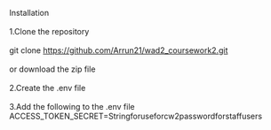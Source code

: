 Installation\
<br>
1.Clone the repository\
<br>
git clone https://github.com/Arrun21/wad2_coursework2.git    \
<br>
or download the zip file\
<br>
2.Create the .env file \
<br>
3.Add the following to the .env file\
ACCESS_TOKEN_SECRET=Stringforuseforcw2passwordforstaffusers    
<br>

